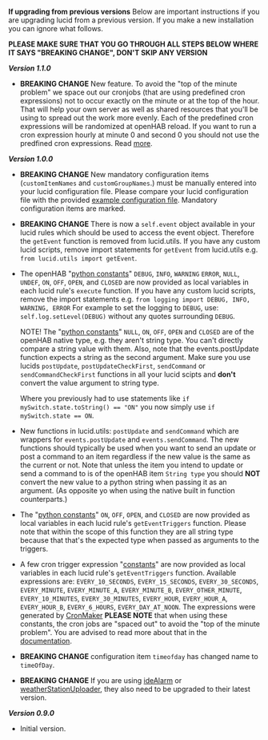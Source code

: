 **If upgrading from previous versions**
Below are important instructions if you are upgrading lucid from a previous version. If you make a new installation you can ignore what follows.

**PLEASE MAKE SURE THAT YOU GO THROUGH ALL STEPS BELOW WHERE IT SAYS "BREAKING CHANGE", DON'T SKIP ANY VERSION**

***Version 1.1.0***
- **BREAKING CHANGE** New feature. To avoid the "top of the minute problem" we space out our cronjobs (that are using predefined cron expressions) not to occur exactly on the minute or at the top of the hour. That will help your own server as well as shared resources that you'll be using to spread out the work more evenly. Each of the predefined cron expressions will be randomized at openHAB reload. If you want to run a cron expression hourly at minute 0 and second 0 you should not use the predfined cron expressions. Read [more](https://github.com/OH-Jython-Scripters/lucid#time-based-triggers).

***Version 1.0.0***
- **BREAKING CHANGE** New mandatory configuration items (`customItemNames` and `customGroupNames`.) must be manually entered into your lucid configuration file. Please compare your lucid configuration file with the provided [example configuration file](https://github.com/OH-Jython-Scripters/lucid/blob/master/automation/lib/python/lucid/example_config.py). Mandatory configuration items are marked.

- **BREAKING CHANGE** There is now a `self.event` object available in your lucid rules which should be used to access the event object. Therefore the `getEvent` function is removed from lucid.utils. If you have any custom lucid scripts, remove import statements for `getEvent` from lucid.utils e.g. `from lucid.utils import getEvent`.

- The openHAB "[python constants](https://stackoverflow.com/questions/17291791/why-no-const-in-python)" `DEBUG`, `INFO`, `WARNING` `ERROR`, `NULL`, `UNDEF`, `ON`, `OFF`, `OPEN`, and `CLOSED` are now provided as local variables in each lucid rule's `execute` function. If you have any custom lucid scripts, remove the import statements e.g. `from logging import DEBUG, INFO, WARNING, ERROR` For example to set the logging to `DEBUG`, use: `self.log.setLevel(DEBUG)` without any quotes surrounding `DEBUG`.

  NOTE! The "[python constants](https://stackoverflow.com/questions/17291791/why-no-const-in-python)" `NULL`, `ON`, `OFF`, `OPEN` and `CLOSED` are of the openHAB native type, e.g. they aren't string type. You can't directly compare a string value with them. Also, note that the events.postUpdate function expects a string as the second argument. Make sure you use lucids `postUpdate`, `postUpdateCheckFirst`, `sendCommand` or `sendCommandCheckFirst` functions in all your lucid scipts and **don't** convert the value argument to string type.

  Where you previously had to use statements like `if mySwitch.state.toString() == "ON"` you now simply use `if mySwitch.state == ON`.

- New functions in lucid.utils: `postUpdate` and `sendCommand` which are wrappers for `events.postUpdate` and `events.sendCommand`. The new functions should typically be used when you want to send an update or post a command to an item regardless if the new value is the same as the current or not. Note that unless the item you intend to update or send a command to is of the openHAB item `String type` you should **NOT** convert the new value to a python string when passing it as an argument. (As opposite yo when using the native built in function counterparts.)

- The "[python constants](https://stackoverflow.com/questions/17291791/why-no-const-in-python)" `ON`, `OFF`, `OPEN`, and `CLOSED` are now provided as local variables in each lucid rule's `getEventTriggers` function. Please note that within the scope of this function they are all string type because that that's the expected type when passed as arguments to the triggers.

- A few cron trigger expression "[constants](https://stackoverflow.com/questions/17291791/why-no-const-in-python)" are now provided as local variables in each lucid rule's `getEventTriggers` function. Available expressions are: `EVERY_10_SECONDS`, `EVERY_15_SECONDS`, `EVERY_30_SECONDS`, `EVERY_MINUTE`, `EVERY_MINUTE_A`, `EVERY_MINUTE_B`, `EVERY_OTHER_MINUTE`, `EVERY_10_MINUTES`, `EVERY_30_MINUTES`, `EVERY_HOUR`, `EVERY_HOUR_A`, `EVERY_HOUR_B`, `EVERY_6_HOURS`, `EVERY_DAY_AT_NOON`. The expressions were generated by [CronMaker](http://www.cronmaker.com/) **PLEASE NOTE** that when using these constants, the cron jobs are "spaced out" to avoid the "top of the minute problem". You are advised to read more about that in the [documentation](https://github.com/OH-Jython-Scripters/lucid/blob/master/README.md#time-based-cron-triggers).

- **BREAKING CHANGE** configuration item `timeofday` has changed name to `timeOfDay`.

- **BREAKING CHANGE** If you are using [ideAlarm](https://github.com/OH-Jython-Scripters/ideAlarm) or [weatherStationUploader](https://github.com/OH-Jython-Scripters/weatherStationUploader), they also need to be upgraded to their latest version.

***Version 0.9.0***
- Initial version.
